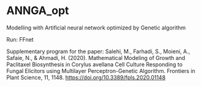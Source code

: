 # ANNGA_opt
Modelling with Artificial neural network optimized by Genetic algorithm

Run: FFnet


Supplementary program for the paper: Salehi, M., Farhadi, S., Moieni, A., Safaie, N., & Ahmadi, H. (2020). Mathematical Modeling of Growth and Paclitaxel Biosynthesis in Corylus avellana Cell Culture Responding to Fungal Elicitors using Multilayer Perceptron-Genetic Algorithm. Frontiers in Plant Science, 11, 1148.  https://doi.org/10.3389/fpls.2020.01148
